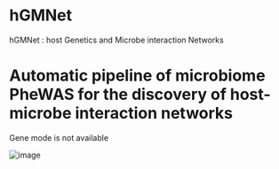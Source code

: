 # hGMNet
hGMNet : host Genetics and Microbe interaction Networks 
 
# Automatic pipeline of microbiome PheWAS for the discovery of host-microbe interaction networks
 
 Gene mode is not available 
 
 
![image](https://user-images.githubusercontent.com/51352117/64011740-48791980-cb57-11e9-948e-c08a5d87487b.png)
